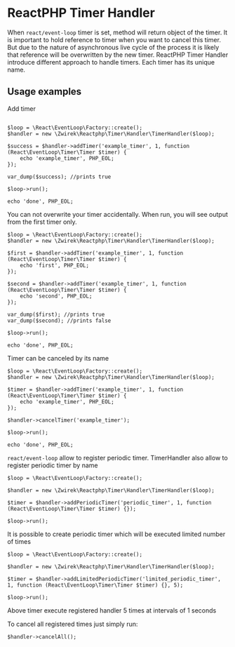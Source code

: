 # ReactPHP Timer Handler

When `react/event-loop` timer is set, method will return object of the timer. It is important to hold reference to timer
when you want to cancel this timer. But due to the nature of asynchronous live cycle of the process it is likely that reference 
will be overwritten by the new timer. ReactPHP Timer Handler introduce different approach to handle timers. Each timer
has its unique name.

## Usage examples

Add timer

```

$loop = \React\EventLoop\Factory::create();
$handler = new \Zwirek\Reactphp\Timer\Handler\TimerHandler($loop);

$success = $handler->addTimer('example_timer', 1, function (React\EventLoop\Timer\Timer $timer) {
    echo 'example_timer', PHP_EOL;
});

var_dump($success); //prints true

$loop->run();

echo 'done', PHP_EOL;

```

You can not overwrite your timer accidentally. When run, you will see output from the first timer only.

```
$loop = \React\EventLoop\Factory::create();
$handler = new \Zwirek\Reactphp\Timer\Handler\TimerHandler($loop);

$first = $handler->addTimer('example_timer', 1, function (React\EventLoop\Timer\Timer $timer) {
    echo 'first', PHP_EOL;
});

$second = $handler->addTimer('example_timer', 1, function (React\EventLoop\Timer\Timer $timer) {
    echo 'second', PHP_EOL;
});

var_dump($first); //prints true
var_dump($second); //prints false

$loop->run();

echo 'done', PHP_EOL;

```

Timer can be canceled by its name
```
$loop = \React\EventLoop\Factory::create();
$handler = new \Zwirek\Reactphp\Timer\Handler\TimerHandler($loop);

$timer = $handler->addTimer('example_timer', 1, function (React\EventLoop\Timer\Timer $timer) {
    echo 'example_timer', PHP_EOL;
});

$handler->cancelTimer('example_timer');

$loop->run();

echo 'done', PHP_EOL;
```

`react/event-loop` allow to register periodic timer. TimerHandler also allow to register periodic timer by name
```
$loop = \React\EventLoop\Factory::create();

$handler = new \Zwirek\Reactphp\Timer\Handler\TimerHandler($loop);

$timer = $handler->addPeriodicTimer('periodic_timer', 1, function (React\EventLoop\Timer\Timer $timer) {});

$loop->run();
```

It is possible to create periodic timer which will be executed limited number of times
```
$loop = \React\EventLoop\Factory::create();

$handler = new \Zwirek\Reactphp\Timer\Handler\TimerHandler($loop);

$timer = $handler->addLimitedPeriodicTimer('limited_periodic_timer', 1, function (React\EventLoop\Timer\Timer $timer) {}, 5);

$loop->run();
```
Above timer execute registered handler 5 times at intervals of 1 seconds

To cancel all registered times just simply run:
```
$handler->cancelAll();
```


